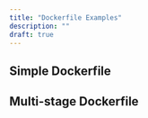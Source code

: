 ```yaml
---
title: "Dockerfile Examples"
description: ""
draft: true
---
```

## Simple Dockerfile

## Multi-stage Dockerfile
